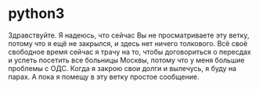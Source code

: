 # python3
Здравствуйте. Я надеюсь, что сейчас Вы не просматриваете эту ветку, потому что я ещё не закрылся, и здесь нет ничего толкового. Всё своё свободное время сейчас я трачу на то, чтобы договориться о пересдах и успеть посетить все больницы Москвы, потому что у меня большие проблемы с ОДС.
Когда я закрою свои долги и вылечусь, я буду на парах. А пока я помещу в эту ветку простое сообщение.
